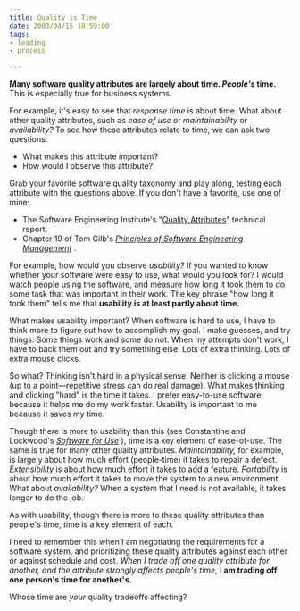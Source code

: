 ```yaml
--- 
title: Quality is Time
date: 2003/04/15 18:59:00
tags: 
- leading
- process

---
```


<p>
<strong>Many software quality attributes are largely about time. <em>People's</em> time.</strong> This is especially true for business systems. </p>
<p> For example, it's easy to see that <em>response time</em> is about time. What about other quality attributes, such as <em>ease of use</em> or <em>maintainability</em> or <em>availability?</em> To see how these attributes relate to time, we can ask two questions: </p>
<ul>
<li>What makes this attribute important?</li>
<li>How would I observe this attribute?</li>
</ul>
<p> Grab your favorite software quality taxonomy and play along, testing each attribute with the questions above. If you don't have a favorite, use one of mine: </p>
<ul>
<li>The Software Engineering Institute's "<a href="http://www.sei.cmu.edu/publications/documents/95.reports/95.tr.021.html">Quality Attributes</a>" technical report.</li>
<li>Chapter 19 of Tom Gilb's  <em>
<a href="http://www.amazon.com/exec/obidos/ASIN/0201192462/dalehemer-20">Principles of Software Engineering Management</a>
</em>. </li>
</ul>
<p> For example, how would you observe <em>usability?</em> If you wanted to know whether your software were easy to use, what would you look for? I would watch people using the software, and measure how long it took them to do some task that was important in their work. The key phrase "how long it took them" tells me that <strong>usability is at least partly about time.</strong>
</p>
<p> What makes usability important? When software is hard to use, I have to think more to figure out how to accomplish my goal. I make guesses, and try things. Some things work and some do not. When my attempts don't work, I have to back them out and try something else. Lots of extra thinking. Lots of extra mouse clicks. </p>
<p> So what? Thinking isn't hard in a physical sense. Neither is clicking a mouse (up to a point—repetitive stress can do real damage). What makes thinking and clicking "hard" is the time it takes. I prefer easy-to-use software because it helps me do my work faster. Usability is important to me because it saves my time. </p>
<p> Though there is more to usability than this (see Constantine and Lockwood's  <em>
<a href="http://www.amazon.com/exec/obidos/ASIN/0201924781/dalehemer-20">Software for Use</a>
</em> ), time is a key element of ease-of-use. The same is true for many other quality attributes. <em>Maintainability,</em> for example, is largely about how much effort (people-time) it takes to repair a defect. <em>Extensibility</em> is about how much effort it takes to add a feature. <em>Portability</em> is about how much effort it takes to move the system to a new environment. What about <em>availability?</em> When a system that I need is not available, it takes longer to do the job. </p>
<p> As with usability, though there is more to these quality attributes than people's time, time is a key element of each. </p>
<p> I need to remember this when I am negotiating the requirements for a software system, and prioritizing these quality attributes against each other or against schedule and cost. <em>When I trade off one quality attribute for another, and the attribute strongly affects people's time,</em>
<strong>I am trading off one person's time for another's.</strong>
</p>
<p> Whose time are <em>your</em> quality tradeoffs affecting? </p>
